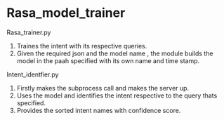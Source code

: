 # Rasa_model_trainer

Rasa_trainer.py

1) Traines the intent with its respective queries.
2) Given the required json and the model name , the module builds the model in the paah specified with its own name and time stamp.

Intent_identfier.py

1) Firstly makes the subprocess call and makes the server up.
2) Uses the model and identifies the intent respective to the query thats specified.
3) Provides the sorted intent names with confidence score. 
